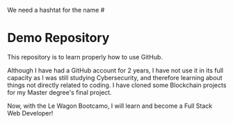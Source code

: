 We need a hashtat for the name #

# Demo Repository 

This repository is to learn properly how to use GitHub.

Although I have had a GitHub account for 2 years, I have not use it in its full capacity
as I was still studying Cybersecurity, and therefore learning about things not directly related to coding.
I have cloned some Blockchain projects for my Master degree's final project.

Now, with the Le Wagon Bootcamo, I will learn and become a Full Stack Web Developer!
